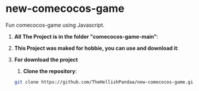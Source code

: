 # new-comecocos-game

Fun comecocos-game using Javascript.



1. **All The Project is in the folder "comecocos-game-main"**:

2. **This Project was maked for hobbie, you can use and download it**:
 
3. **For download the project**

   1. **Clone the repository**:

   ```bash
   git clone https://github.com/TheHellishPandaa/new-comecocos-game.git
   ```

